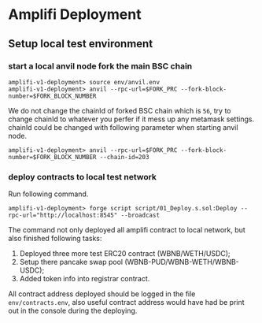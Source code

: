 # Amplifi Deployment

## Setup local test environment

### start a local anvil node fork the main BSC chain

```shell
amplifi-v1-deployment> source env/anvil.env
amplifi-v1-deployment> anvil --rpc-url=$FORK_PRC --fork-block-number=$FORK_BLOCK_NUMBER
```

We do not change the chainId of forked BSC chain which is `56`, try to change chainId to whatever you perfer if it mess up any metamask settings. chainId could be changed with following parameter when starting anvil node.

```shell
amplifi-v1-deployment> anvil --rpc-url=$FORK_PRC --fork-block-number=$FORK_BLOCK_NUMBER --chain-id=203
```

### deploy contracts to local test network

Run following command.

```shell
amplifi-v1-deployment> forge script script/01_Deploy.s.sol:Deploy --rpc-url="http://localhost:8545" --broadcast
```

The command not only deployed all amplifi contract to local network, but also finished following tasks:

1. Deployed three more test ERC20 contract (WBNB/WETH/USDC);
2. Setup there pancake swap pool (WBNB-PUD/WBNB-WETH/WBNB-USDC);
3. Added token info into registrar contract.

All contract address deployed should be logged in the file `env/contracts.env`, also useful contract address would have had be print out in the console during the deploying.
